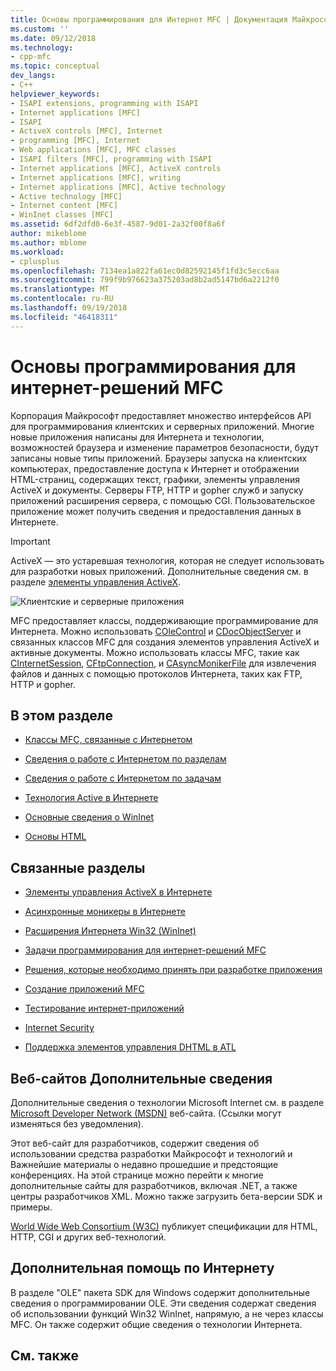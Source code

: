 ```yaml
---
title: Основы программирования для Интернет MFC | Документация Майкрософт
ms.custom: ''
ms.date: 09/12/2018
ms.technology:
- cpp-mfc
ms.topic: conceptual
dev_langs:
- C++
helpviewer_keywords:
- ISAPI extensions, programming with ISAPI
- Internet applications [MFC]
- ISAPI
- ActiveX controls [MFC], Internet
- programming [MFC], Internet
- Web applications [MFC], MFC classes
- ISAPI filters [MFC], programming with ISAPI
- Internet applications [MFC], ActiveX controls
- Internet applications [MFC], writing
- Internet applications [MFC], Active technology
- Active technology [MFC]
- Internet content [MFC]
- WinInet classes [MFC]
ms.assetid: 6df2dfd0-6e3f-4587-9d01-2a32f00f8a6f
author: mikeblome
ms.author: mblome
ms.workload:
- cplusplus
ms.openlocfilehash: 7134ea1a822fa61ec0d82592145f1fd3c5ecc6aa
ms.sourcegitcommit: 799f9b976623a375203ad8b2ad5147bd6a2212f0
ms.translationtype: MT
ms.contentlocale: ru-RU
ms.lasthandoff: 09/19/2018
ms.locfileid: "46418311"
---
```

# <a name="mfc-internet-programming-basics"></a>Основы программирования для интернет-решений MFC

Корпорация Майкрософт предоставляет множество интерфейсов API для программирования клиентских и серверных приложений. Многие новые приложения написаны для Интернета и технологии, возможностей браузера и изменение параметров безопасности, будут записаны новые типы приложений. Браузеры запуска на клиентских компьютерах, предоставление доступа к Интернет и отображении HTML-страниц, содержащих текст, графики, элементы управления ActiveX и документы. Серверы FTP, HTTP и gopher служб и запуску приложений расширения сервера, с помощью CGI. Пользовательское приложение может получить сведения и предоставления данных в Интернете.

>[!IMPORTANT]
> ActiveX — это устаревшая технология, которая не следует использовать для разработки новых приложений. Дополнительные сведения см. в разделе [элементы управления ActiveX](activex-controls.md).

![Клиентские и серверные приложения](../mfc/media/vc38bq1.gif "vc38bq1")

MFC предоставляет классы, поддерживающие программирование для Интернета. Можно использовать [COleControl](../mfc/reference/colecontrol-class.md) и [CDocObjectServer](../mfc/reference/cdocobjectserver-class.md) и связанных классов MFC для создания элементов управления ActiveX и активные документы. Можно использовать классы MFC, такие как [CInternetSession](../mfc/reference/cinternetsession-class.md), [CFtpConnection](../mfc/reference/cftpconnection-class.md), и [CAsyncMonikerFile](../mfc/reference/casyncmonikerfile-class.md) для извлечения файлов и данных с помощью протоколов Интернета, таких как FTP, HTTP и gopher.

## <a name="in-this-section"></a>В этом разделе

- [Классы MFC, связанные с Интернетом](../mfc/internet-related-mfc-classes.md)

- [Сведения о работе с Интернетом по разделам](../mfc/internet-information-by-topic.md)

- [Сведения о работе с Интернетом по задачам](../mfc/internet-information-by-task.md)

- [Технология Active в Интернете](../mfc/active-technology-on-the-internet.md)

- [Основные сведения о WinInet](../mfc/wininet-basics.md)

- [Основы HTML](../mfc/html-basics.md)

## <a name="related-sections"></a>Связанные разделы

- [Элементы управления ActiveX в Интернете](../mfc/activex-controls-on-the-internet.md)

- [Асинхронные моникеры в Интернете](../mfc/asynchronous-monikers-on-the-internet.md)

- [Расширения Интернета Win32 (WinInet)](../mfc/win32-internet-extensions-wininet.md)

- [Задачи программирования для интернет-решений MFC](../mfc/mfc-internet-programming-tasks.md)

- [Решения, которые необходимо принять при разработке приложения](../mfc/application-design-choices.md)

- [Создание приложений MFC](../mfc/writing-mfc-applications.md)

- [Тестирование интернет-приложений](../mfc/testing-internet-applications.md)

- [Internet Security](../mfc/internet-security-cpp.md)

- [Поддержка элементов управления DHTML в ATL](../atl/atl-support-for-dhtml-controls.md)

##  <a name="_core_web_sites_for_more_information"></a> Веб-сайтов Дополнительные сведения

Дополнительные сведения о технологии Microsoft Internet см. в разделе [Microsoft Developer Network (MSDN)](http://go.microsoft.com/fwlink/p/?linkid=56322) веб-сайта. (Ссылки могут изменяться без уведомления).

Этот веб-сайт для разработчиков, содержит сведения об использовании средства разработки Майкрософт и технологий и Важнейшие материалы о недавно прошедшие и предстоящие конференциях. На этой странице можно перейти к многие дополнительные сайты для разработчиков, включая .NET, а также центры разработчиков XML. Можно также загрузить бета-версии SDK и примеры.

[World Wide Web Consortium (W3C)](http://go.microsoft.com/fwlink/p/?linkid=37125) публикует спецификации для HTML, HTTP, CGI и других веб-технологий.

##  <a name="_core_more_internet_help"></a> Дополнительная помощь по Интернету

В разделе "OLE" пакета SDK для Windows содержит дополнительные сведения о программировании OLE. Эти сведения содержат сведения об использовании функций Win32 WinInet, напрямую, а не через классы MFC. Он также содержит общие сведения о технологии Интернета.

## <a name="see-also"></a>См. также



